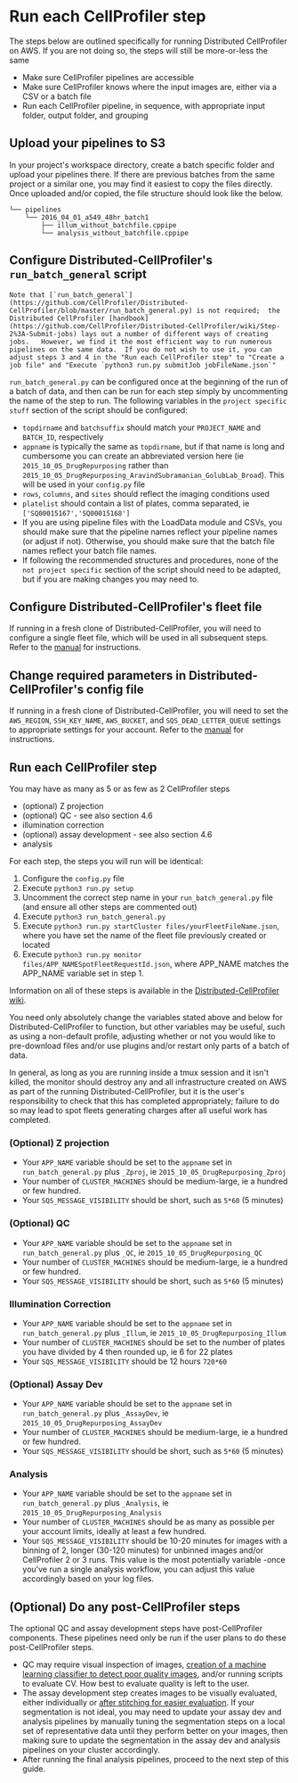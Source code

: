 # Run each CellProfiler step

The steps below are outlined specifically for running Distributed
CellProfiler on AWS. If you are not doing so, the steps will still be more-or-less the same

- Make sure CellProfiler pipelines are accessible
- Make sure CellProfiler knows where the input images are, either via a CSV or a batch file
- Run each CellProfiler pipeline, in sequence, with appropriate input folder, output folder, and grouping

## Upload your pipelines to S3

In your project's workspace directory, create a batch specific folder and upload your pipelines there. If there are previous batches from the same project or a similar one, you may find it easiest to copy the files directly. Once uploaded and/or copied, the file structure should look like the below.

```
└── pipelines
    └── 2016_04_01_a549_48hr_batch1
        ├── illum_without_batchfile.cppipe
        └── analysis_without_batchfile.cppipe
```

## Configure Distributed-CellProfiler's `run_batch_general` script

```{note}
Note that [`run_batch_general`](https://github.com/CellProfiler/Distributed-CellProfiler/blob/master/run_batch_general.py) is not required;  the Distributed CellProfiler [handbook](https://github.com/CellProfiler/Distributed-CellProfiler/wiki/Step-2%3A-Submit-jobs) lays out a number of different ways of creating jobs.   However, we find it the most efficient way to run numerous pipelines on the same data.  If you do not wish to use it, you can adjust steps 3 and 4 in the "Run each CellProfiler step" to "Create a job file" and "Execute `python3 run.py submitJob jobFileName.json`"
```

`run_batch_general.py` can be configured once at the beginning of the run of a batch of data, and then can be run for each step simply by uncommenting the name of the step to run. The following variables in the `project specific stuff` section of the script should be configured:

- `topdirname` and `batchsuffix` should match your `PROJECT_NAME` and `BATCH_ID`, respectively
- `appname` is typically the same as `topdirname`, but if that name is long and cumbersome you can create an abbreviated version here (ie `2015_10_05_DrugRepurposing` rather than `2015_10_05_DrugRepurposing_AravindSubramanian_GolubLab_Broad`). This will be used in your `config.py` file
- `rows`, `columns`, and `sites` should reflect the imaging conditions used
- `platelist` should contain a list of plates, comma separated, ie `['SQ00015167','SQ00015168']`
- If you are using pipeline files with the LoadData module and CSVs, you should make sure that the pipeline names reflect your pipeline names (or adjust if not). Otherwise, you should make sure that the batch file names reflect your batch file names.
- If following the recommended structures and procedures, none of the `not project specific` section of the script should need to be adapted, but if you are making changes you may need to.

## Configure Distributed-CellProfiler's fleet file

If running in a fresh clone of Distributed-CellProfiler, you will need to configure a single fleet file, which will be used in all subsequent steps. Refer to the [manual](https://github.com/CellProfiler/Distributed-CellProfiler/wiki/Step-3%3A-Start-your-cluster) for instructions.

## Change required parameters in Distributed-CellProfiler's config file

If running in a fresh clone of Distributed-CellProfiler, you will need to set the `AWS_REGION`, `SSH_KEY_NAME`, `AWS_BUCKET`, and `SQS_DEAD_LETTER_QUEUE` settings to appropriate settings for your account. Refer to the [manual](https://github.com/CellProfiler/Distributed-CellProfiler/wiki/Step-1%3A--Configuration) for instructions.

## Run each CellProfiler step

You may have as many as 5 or as few as 2 CellProfiler steps

- (optional) Z projection
- (optional) QC - see also section 4.6
- illumination correction
- (optional) assay development - see also section 4.6
- analysis

For each step, the steps you will run will be identical:

1. Configure the `config.py` file
2. Execute `python3 run.py setup`
3. Uncomment the correct step name in your `run_batch_general.py` file (and ensure all other steps are commented out)
4. Execute `python3 run_batch_general.py`
5. Execute `python3 run.py startCluster files/yourFleetFileName.json`, where you have set the name of the fleet file previously created or located
6. Execute `python3 run.py monitor files/APP_NAMESpotFleetRequestId.json`, where APP_NAME matches the APP_NAME variable set in step 1.

Information on all of these steps is available in the [Distributed-CellProfiler wiki](https://github.com/CellProfiler/Distributed-CellProfiler/wiki). 

You need only absolutely change the variables stated above and below for Distributed-CellProfiler to function, but other variables may be useful, such as using a non-default profile, adjusting whether or not you would like to pre-download files and/or use plugins and/or restart only parts of a batch of data.

In general, as long as you are running inside a tmux session and it isn't killed, the monitor should destroy any and all infrastructure created on AWS as part of the running Distributed-CellProfiler, but it is the user's responsibility to check that this has completed appropriately; failure to do so may lead to spot fleets generating charges after all useful work has completed.

### (Optional) Z projection

- Your `APP_NAME` variable should be set to the `appname` set in `run_batch_general.py` plus `_Zproj`, ie `2015_10_05_DrugRepurposing_Zproj`
- Your number of `CLUSTER_MACHINES` should be medium-large, ie a hundred or few hundred.
- Your `SQS_MESSAGE_VISIBILITY` should be short, such as `5*60` (5 minutes)

### (Optional) QC

- Your `APP_NAME` variable should be set to the `appname` set in `run_batch_general.py` plus `_QC`, ie `2015_10_05_DrugRepurposing_QC`
- Your number of `CLUSTER_MACHINES` should be medium-large, ie a hundred or few hundred.
- Your `SQS_MESSAGE_VISIBILITY` should be short, such as `5*60` (5 minutes)

### Illumination Correction

- Your `APP_NAME` variable should be set to the `appname` set in `run_batch_general.py` plus `_Illum`, ie `2015_10_05_DrugRepurposing_Illum`
- Your number of `CLUSTER_MACHINES` should be set to the number of plates you have divided by 4 then rounded up, ie 6 for 22 plates
- Your `SQS_MESSAGE_VISIBILITY` should be 12 hours `720*60`

### (Optional) Assay Dev

- Your `APP_NAME` variable should be set to the `appname` set in `run_batch_general.py` plus `_AssayDev`, ie `2015_10_05_DrugRepurposing_AssayDev`
- Your number of `CLUSTER_MACHINES` should be medium-large, ie a hundred or few hundred.
- Your `SQS_MESSAGE_VISIBILITY` should be short, such as `5*60` (5 minutes)

### Analysis

- Your `APP_NAME` variable should be set to the `appname` set in `run_batch_general.py` plus `_Analysis`, ie `2015_10_05_DrugRepurposing_Analysis`
- Your number of `CLUSTER_MACHINES` should be as many as possible per your account limits, ideally at least a few hundred.
- Your `SQS_MESSAGE_VISIBILITY` should be 10-20 minutes for images with a binning of 2, longer (30-120 minutes) for unbinned images and/or CellProfiler 2 or 3 runs. This value is the most potentially variable -once you've run a single analysis workflow, you can adjust this value accordingly based on your log files.

## (Optional) Do any post-CellProfiler steps

The optional QC and assay development steps have post-CellProfiler components. These pipelines need only be run if the user plans to do these post-CellProfiler steps.

- QC may require visual inspection of images, [creation of a machine learning classifier to detect poor quality images](https://github.com/CellProfiler/tutorials/tree/master/QualityControl), and/or running scripts to evaluate CV. How best to evaluate quality is left to the user.
- The assay development step creates images to be visually evaluated, either individually or [after stitching for easier evaluation](https://currentprotocols.onlinelibrary.wiley.com/doi/full/10.1002/cpz1.89). If your segmentation is not ideal, you may need to update your assay dev and analysis pipelines by manually tuning the segmentation steps on a local set of representative data until they perform better on your images, then making sure to update the segmentation in the assay dev and analysis pipelines on your cluster accordingly.
- After running the final analysis pipelines, proceed to the next step of this guide.
